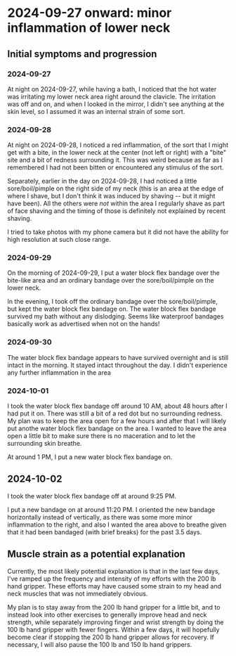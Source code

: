 # 2024-09-27 onward: minor inflammation of lower neck

## Initial symptoms and progression

### 2024-09-27

At night on 2024-09-27, while having a bath, I noticed that the hot
water was irritating my lower neck area right around the clavicle. The
irritation was off and on, and when I looked in the mirror, I didn't
see anything at the skin level, so I assumed it was an internal strain
of some sort.

### 2024-09-28

At night on 2024-09-28, I noticed a red inflammation, of the sort that
I might get with a bite, in the lower neck at the center (not left or
right) with a "bite" site and a bit of redness surrounding it. This
was weird because as far as I remembered I had not been bitten or
encountered any stimulus of the sort.

Separately, earlier in the day on 2024-09-28, I had noticed a little
sore/boil/pimple on the right side of my neck (this is an area at the edge of
where I shave, but I don't think it was induced by shaving -- but it
might have been). All the others were *not* within the area I
regularly shave as part of face shaving and the timing of those is
definitely not explained by recent shaving.

I tried to take photos with my phone camera but it did not have the
ability for high resolution at such close range.

### 2024-09-29

On the morning of 2024-09-29, I put a water block flex bandage over
the bite-like area and an ordinary bandage over the sore/boil/pimple
on the lower neck.

In the evening, I took off the ordinary bandage over the
sore/boil/pimple, but kept the water block flex bandage on. The water
block flex bandage survived my bath without any dislodging. Seems like
waterproof bandages basically work as advertised when not on the hands!

### 2024-09-30

The water block flex bandage appears to have survived overnight and is
still intact in the morning. It stayed intact throughout the day. I
didn't experience any further inflammation in the area

### 2024-10-01

I took the water block flex bandage off around 10 AM, about 48 hours
after I had put it on. There was still a bit of a red dot but no
surrounding redness. My plan was to keep the area open for a few hours
and after that I will likely put anothe water block flex bandage on
the area. I wanted to leave the area open a little bit to make sure
there is no maceration and to let the surrounding skin breathe.

At around 1 PM, I put a new water block flex bandage on.

## 2024-10-02

I took the water block flex bandage off at around 9:25 PM.

I put a new bandage on at around 11:20 PM. I oriented the new bandage
horizontally instead of vertically, as there was some more minor
inflammation to the right, and also I wanted the area above to breathe
given that it had been bandaged (with brief breaks) for the past 3.5
days.

## Muscle strain as a potential explanation

Currently, the most likely potential explanation is that in the last
few days, I've ramped up the frequency and intensity of my efforts
with the 200 lb hand gripper. These efforts may have caused some
strain to my head and neck muscles that was not immediately obvious.

My plan is to stay away from the 200 lb hand gripper for a little bit,
and to instead look into other exercises to generally improve head and
neck strength, while separately improving finger and wrist strength by
doing the 100 lb hand gripper with fewer fingers. Within a few days,
it will hopefully become clear if stopping the 200 lb hand gripper
allows for recovery. If necessary, I will also pause the 100 lb and
150 lb hand grippers.
